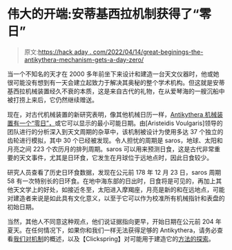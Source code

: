 # 伟大的开端:安蒂基西拉机制获得了“零日”

> 原文:[https://hack aday . com/2022/04/14/great-beginings-the-antikythera-mechanism-gets-a-day-zero/](https://hackaday.com/2022/04/14/great-beginnings-the-antikythera-mechanism-gets-a-day-zero/)

当一个不知名的天才在 2000 多年前坐下来设计和建造一台天文仪器时，他或她很可能没有想到有一天会建立起致力于解决其奥秘的整个学术机构。但这就是安蒂基西拉机械装置经久不衰的本质，这是来自古代的礼物，在从爱琴海的一艘沉船中被打捞上来后，它仍然继续赠送。

现在，对古代机械装置的新研究表明，像其他机械日历一样，[Antikythera 机械装置有一个“零日”，](https://arstechnica.com/science/2022/04/researchers-home-in-on-possible-day-zero-for-antikythera-mechanism/)或它可以显示的最小可能日期。由[Aristeidis Voulgaris]领导的团队进行的分析深入到天文周期的杂草中，该机制被设计为使用多达 37 个独立的齿轮进行模拟，其中 30 个已经被发现。令人担忧的周期是 saros，地球、太阳和月亮之间 223 个农历月的排列周期。saros 可以用来预测日食，这是古代非常重要的天文事件，尤其是日环食，它发生在月球位于远地点时，因此日食较少。

研究人员查看了历史日环食数据，发现在公元前 178 年 12 月 23 日，saros 周期 58 有一次特别长的日环食。在地中海东部的日出时，日食将是可见的，再加上其他天文学上的好处，如接近冬至，太阳进入摩羯座，月亮是新的和在远地点，可能对建造者来说是如此具有文化意义，以至于它可以作为校准所有机械指针和表盘的初始日期。

当然，其他人不同意这种观点，他们说证据指向更早，开始日期在公元前 204 年夏天。在任何情况下，如果你和我们一样无法获得足够的 Antikythera，请务必查看[我们对机制](https://hackaday.com/2015/11/23/the-antikythera-mechanism/)的概述，以及【Clickspring】对可能用于建造它的[方法的探索](https://hackaday.com/2021/09/08/clickspring-imagines-the-workshop-that-built-the-antikythera-mechanism/)。